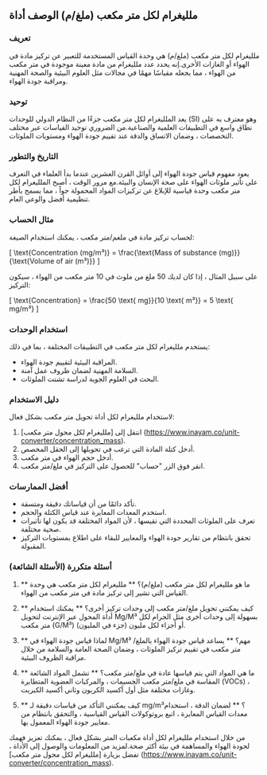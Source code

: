 ## ملليغرام لكل متر مكعب (ملغ/م) الوصف أداة

### تعريف
ملليغرام لكل متر مكعب (ملغ/م) هي وحدة القياس المستخدمة للتعبير عن تركيز مادة في الهواء أو الغازات الأخرى.إنه يحدد عدد ملليغرام من مادة معينة موجودة في متر مكعب من الهواء ، مما يجعله مقياسًا مهمًا في مجالات مثل العلوم البيئية والصحة المهنية ومراقبة جودة الهواء.

### توحيد
يعد الملليغرام لكل متر مكعب جزءًا من النظام الدولي للوحدات (SI) وهو معترف به على نطاق واسع في التطبيقات العلمية والصناعية.من الضروري توحيد القياسات عبر مختلف التخصصات ، وضمان الاتساق والدقة عند تقييم جودة الهواء ومستويات الملوثات.

### التاريخ والتطور
يعود مفهوم قياس جودة الهواء إلى أوائل القرن العشرين عندما بدأ العلماء في التعرف على تأثير ملوثات الهواء على صحة الإنسان والبيئة.مع مرور الوقت ، أصبح الملليغرام لكل متر مكعب وحدة قياسية للإبلاغ عن تركيزات المواد المحمولة جواً ، مما يسمح بأطر تنظيمية أفضل والوعي العام.

### مثال الحساب
لحساب تركيز مادة في ملغم/متر مكعب ، يمكنك استخدام الصيغة:

\[ \text{Concentration (mg/m³)} = \frac{\text{Mass of substance (mg)}}{\text{Volume of air (m³)}} \]

على سبيل المثال ، إذا كان لديك 50 ملغ من ملوث في 10 متر مكعب من الهواء ، سيكون التركيز:

\[ \text{Concentration} = \frac{50 \text{ mg}}{10 \text{ m³}} = 5 \text{ mg/m³} \]

### استخدام الوحدات
يستخدم ملليغرام لكل متر مكعب في التطبيقات المختلفة ، بما في ذلك:
- المراقبة البيئية لتقييم جودة الهواء.
- السلامة المهنية لضمان ظروف عمل آمنة.
- البحث في العلوم الجوية لدراسة تشتت الملوثات.

### دليل الاستخدام
لاستخدام ملليغرام لكل أداة تحويل متر مكعب بشكل فعال:
1. انتقل إلى [ملليغرام لكل محول متر مكعب] (https://www.inayam.co/unit-converter/concentration_mass).
2. أدخل كتلة المادة التي ترغب في تحويلها إلى الحقل المخصص.
3. أدخل حجم الهواء في متر مكعب.
4. انقر فوق الزر "حساب" للحصول على التركيز في ملغ/متر مكعب.

### أفضل الممارسات
- تأكد دائمًا من أن قياساتك دقيقة ومتسقة.
- استخدم المعدات المعايرة عند قياس الكتلة والحجم.
- تعرف على الملوثات المحددة التي تقيسها ، لأن المواد المختلفة قد يكون لها تأثيرات صحية مختلفة.
- تحقق بانتظام من تقارير جودة الهواء والمعايير للبقاء على اطلاع بمستويات التركيز المقبولة.

### أسئلة متكررة (الأسئلة الشائعة)

1. ** ما هو ملليغرام لكل متر مكعب (ملغ/م)؟ **
ملليغرام لكل متر مكعب هي وحدة القياس التي تشير إلى تركيز مادة في متر مكعب من الهواء.

2. ** كيف يمكنني تحويل ملغ/متر مكعب إلى وحدات تركيز أخرى؟ **
يمكنك استخدام أداة المحول عبر الإنترنت لتحويل Mg/M³ بسهولة إلى وحدات أخرى مثل الجرام لكل متر مكعب (G/M³) أو أجزاء لكل مليون (جزء في المليون).

3. ** لماذا قياس جودة الهواء في Mg/M³ مهم؟ **
يساعد قياس جودة الهواء بالملغ/متر مكعب في تقييم تركيز الملوثات ، وضمان الصحة العامة والسلامة من خلال مراقبة الظروف البيئية.

4. ** ما هي المواد التي يتم قياسها عادة في ملغ/متر مكعب؟ **
تشمل المواد الشائعة المقاسة في ملغ/متر مكعب الجسيمات ، والمركبات العضوية المتطايرة (VOCs) ، وغازات مختلفة مثل أول أكسيد الكربون وثاني أكسيد الكبريت.

5. ** كيف يمكنني التأكد من قياسات دقيقة لـ mg/m³؟ **
لضمان الدقة ، استخدام معدات القياس المعايرة ، اتبع بروتوكولات القياس القياسية ، والتحقق بانتظام من معايير جودة الهواء المعمول بها.

من خلال استخدام ملليغرام لكل أداة مكعبات المتر بشكل فعال ، يمكنك تعزيز فهمك لجودة الهواء والمساهمة في بيئة أكثر صحة.لمزيد من المعلومات والوصول إلى الأداة ، تفضل بزيارة [ملليغرام لكل محول متر مكعب] (https://www.inayam.co/unit-converter/concentration_mass).